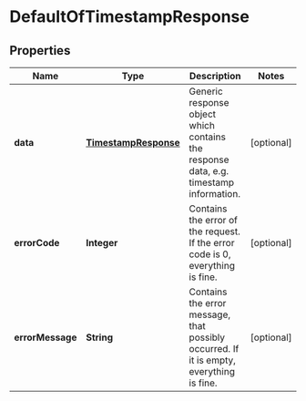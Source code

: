 
# DefaultOfTimestampResponse

## Properties
Name | Type | Description | Notes
------------ | ------------- | ------------- | -------------
**data** | [**TimestampResponse**](TimestampResponse.md) | Generic response object which contains the response data, e.g. timestamp information. |  [optional]
**errorCode** | **Integer** | Contains the error of the request. If the error code is 0, everything is fine. |  [optional]
**errorMessage** | **String** | Contains the error message, that possibly occurred. If it is empty, everything is fine. |  [optional]



